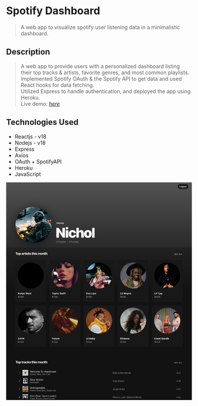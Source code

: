 # Spotify Dashboard
> A web app to visualize spotify user listening data in a minimalistic dashboard.



## Description
> A web app to provide users with a personalized dashboard listing their top tracks & artists, favorite genres, and most common playlists.\
> Implemented Spotify OAuth & the Spotify API to get data and used React hooks for data fetching.\
> Utilized Express to handle authentication, and deployed the app using Heroku.\
> Live demo: [_here_](https://spotify-stats.herokuapp.com/)


## Technologies Used
- Reactjs - v18
- Nodejs - v18
- Express
- Axios
- OAuth + SpotifyAPI
- Heroku
- JavaScript


![demo-gif](https://raw.githubusercontent.com/MSaad416/Spotify-Dashboard/master/client/public/og.png)
